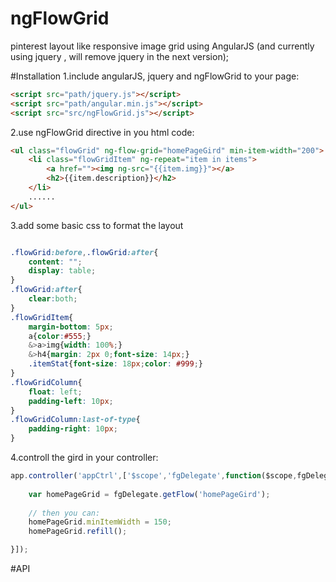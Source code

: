 ngFlowGrid
==========

pinterest layout like responsive image grid using AngularJS (and currently using jquery , will remove jquery in the next version);

#Installation
1.include angularJS, jquery and ngFlowGrid to your page:

```html
<script src="path/jquery.js"></script>
<script src="path/angular.min.js"></script>
<script src="src/ngFlowGrid.js"></script>

```

2.use ngFlowGrid directive in you html code:
```html
<ul class="flowGrid" ng-flow-grid="homePageGird" min-item-width="200">
	<li class="flowGridItem" ng-repeat="item in items">
		<a href=""><img ng-src="{{item.img}}"></a>
		<h2>{{item.description}}</h2>
	</li>
	......
</ul>

```

3.add some basic css to format the layout

```css

.flowGrid:before,.flowGrid:after{
	content: "";
	display: table;
}
.flowGrid:after{
	clear:both;
}
.flowGridItem{
	margin-bottom: 5px;
	a{color:#555;}
	&>a>img{width: 100%;}
	&>h4{margin: 2px 0;font-size: 14px;}
	.itemStat{font-size: 18px;color: #999;}	
}
.flowGridColumn{
	float: left;
	padding-left: 10px;
}
.flowGridColumn:last-of-type{
	padding-right: 10px;
}

```
4.controll the gird in your controller:
```javascript
app.controller('appCtrl',['$scope','fgDelegate',function($scope,fgDelegate){
	
	var homePageGrid = fgDelegate.getFlow('homePageGird');
	
	// then you can:
	homePageGrid.minItemWidth = 150;
	homePageGrid.refill();

}]);

```

#API

